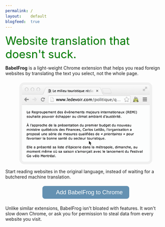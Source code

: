 ```yaml
---
permalink: /
layout:    default
blogfeed:  true
---
```


<style>
.babelfrog-demo {
  max-width: 400px;
  margin: 20px auto 10px;
  height: 240px;
  overflow: hidden;
  border: 8px solid #f0f0f0;
	border-radius: 15px;
}

.button-wrapper {
  width: 100%;
  margin: 30px 0;
  text-align: center;
}

.button, .button:hover {
  /*background-image: url('./img/icon19.png');*/
  background-image: url('http://upload.wikimedia.org/wikipedia/commons/8/87/Google_Chrome_icon_%282011%29.png');
  background-size: 19px;
  background-repeat: no-repeat;
  background-color: #6491b2;
  background-position: 10px center;
  padding: 10px 20px 10px 42px;
  border-radius: 8px;
  color: white;
  font-size: 18px;
  font-family: 'Lucida Grande', Helvetica, Arial, Sans-Serif;
  text-decoration: none;
}

.babelfrog-intro {
    text-shadow: 1px 1px 1px rgba(0, 0, 0, 0.20);
    color: green;
    font-size: 35px;
    margin-bottom: 8px;
}

</style>


<script src="//ajax.googleapis.com/ajax/libs/jquery/1.11.1/jquery.min.js"></script>

<script type="text/javascript">
$(document).ready(function() {
  $('.cr-btn').click(function (e) {
    if(!$(this).hasClass('disabled')) {
      e.preventDefault();
      if(navigator.userAgent.toLowerCase().indexOf('chrome') > -1) {
        chrome.webstore.install("https://chrome.google.com/webstore/detail/jnhmkblbgggfgeebimebebnkhgnagnpj", function() {
          // success callback
          $(".cr-btn").addClass("disabled").text('BabelFrog is already installed');
          window.location.href = "/help"
        });
      }
      else {
        alert("Sorry, your browser does not support installing the Chrome extension.");
      }
    }
  });
});
</script>

<div class="babelfrog-intro">
Website translation that doesn't&nbsp;suck.
</div>

**BabelFrog** is a light-weight Chrome extension that helps you read foreign websites by translating the text you select, not the whole page.

<div class="babelfrog-demo"><img src="/img/babelfrog-demo-4.gif"/></div>

Start reading websites in the original language, instead of waiting for a butchered machine translation.

<div class="button-wrapper">
<a class="button cr-btn" href="https://chrome.google.com/webstore/detail/babelfrog/jnhmkblbgggfgeebimebebnkhgnagnpj">
Add BabelFrog to Chrome
</a>
</div>

Unlike similar extensions, BabelFrog isn't bloated with features. It won't slow down Chrome, or ask you for permission to steal data from every website you visit.


